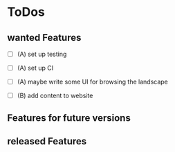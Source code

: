 # ToDos

## wanted Features
- [ ] (A) set up testing 
- [ ] (A) set up CI
- [ ] (A) maybe write some UI for browsing the landscape
- [ ] (B) add content to website


## Features for future versions

## released Features

